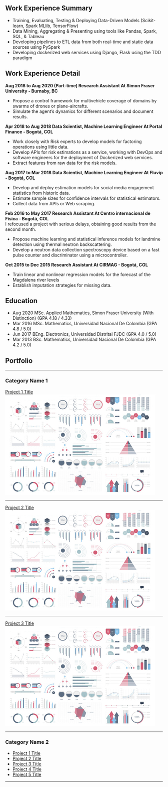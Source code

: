 ## Work Experience Summary
* Training, Evaluating, Testing & Deploying Data-Driven Models (Scikit-learn, Spark MLlib, TensorFlow)
* Data Mining, Aggregating & Presenting using tools like Pandas, Spark, SQL, & Tableau
* Developing pipelines to ETL data from both real-time and static data sources using PySpark
* Developing dockerized web services using Django, Flask using the TDD paradigm

## Work Experience Detail
**Aug 2018  to  Aug 2020 (Part-time) Research Assistant 	At Simon Fraser University - Burnaby, BC**
* Propose a control framework for multivehicle coverage of domains by swarms of drones or plane-aircrafts.
* Simulate the agent’s dynamics for different scenarios and document results.

**Apr 2018 to Aug 2018 Data Scientist, Machine Learning Engineer	At Portal Finance - Bogotá, COL**
* Work closely with Risk experts to develop models for factoring operations using little data.
* Develop APIs for risk estimations as a service, working with DevOps and software engineers for the deployment of Dockerized web services.
* Extract features from raw data for the risk models.

**Aug 2017 to Mar 2018 Data Scientist, Machine Learning Engineer 	At Fluvip - Bogotá, COL**
* Develop and deploy estimation models for social media engagement statistics from historic data.
* Estimate sample sizes for confidence intervals for statistical estimators.
* Collect data from APIs or Web scraping.

**Feb 2016 to May 2017 Research Assistant 	At Centro internacional de Fisica - Bogotá, COL**
<br>I refocused a project with serious delays, obtaining good results from the second month.
* Propose machine learning and statistical inference models for landmine detection using thermal neutron backscattering.
* Develop a neutron data collection spectroscopy device based on a fast pulse counter and discriminator using a microcontroller.

**Oct 2015 to Dec 2015 Research Assistant 	At CIRMAG - Bogotá, COL**
* Train linear and nonlinear regression models for the forecast of the Magdalena river levels
* Establish imputation strategies for missing data.
 
## Education
* Aug 2020    MSc. Applied Mathematics, Simon Fraser University (With Distinction) 	(GPA 4.18 / 4.33)
* Mar 2016    MSc. Mathematics, Universidad Nacional De Colombia	(GPA 4.8 / 5.0)
* Jun 2017    BEng. Electronics, Universidad Distrital FJDC 	(GPA 4.0 / 5.0)
* Mar 2013    BSc. Mathematics, Universidad Nacional De Colombia 	(GPA 4.2 / 5.0)


## Portfolio

---

### Category Name 1 

[Project 1 Title](/sample_page)
<img src="images/dummy_thumbnail.jpg?raw=true"/>

---
[Project 2 Title](/pdf/sample_presentation.pdf)
<img src="images/dummy_thumbnail.jpg?raw=true"/>

---
[Project 3 Title](http://example.com/)
<img src="images/dummy_thumbnail.jpg?raw=true"/>

---

### Category Name 2

- [Project 1 Title](http://example.com/)
- [Project 2 Title](http://example.com/)
- [Project 3 Title](http://example.com/)
- [Project 4 Title](http://example.com/)
- [Project 5 Title](http://example.com/)

---

